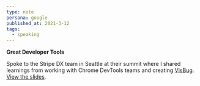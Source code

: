 ```yaml
---
type: note
persona: google
published_at: 2021-3-12
tags: 
  - speaking
---
```


**Great Developer Tools**

Spoke to the Stripe DX team in Seattle at their summit 
where I shared learnings from working with Chrome DevTools teams 
and creating [VisBug](http://visbug.web.app). 
[View the slides](https://2021-great-developer-tools.netlify.app).